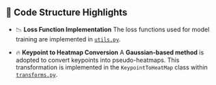 ## 🔧 Code Structure Highlights

* 📉 **Loss Function Implementation**
  The loss functions used for model training are implemented in [`utils.py`](./utils.py).

* 🔥 **Keypoint to Heatmap Conversion**
  A **Gaussian-based method** is adopted to convert keypoints into pseudo-heatmaps.
  This transformation is implemented in the `KeypointToHeatMap` class within [`transforms.py`](./transforms.py).

